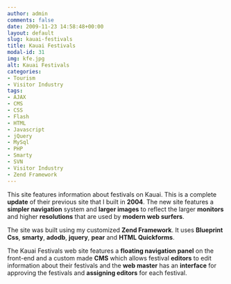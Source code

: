 ```yaml
---
author: admin
comments: false
date: 2009-11-23 14:58:48+00:00
layout: default
slug: kauai-festivals
title: Kauai Festivals
modal-id: 31
img: kfe.jpg
alt: Kauai Festivals
categories:
- Tourism
- Visitor Industry
tags:
- AJAX
- CMS
- CSS
- Flash
- HTML
- Javascript
- jQuery
- MySql
- PHP
- Smarty
- SVN
- Visitor Industry
- Zend Framework
---
```

This site features information about festivals on Kauai. This is a complete **update** of their previous site that I built in **2004**. The new site features a **simpler navigation** system and **larger images** to reflect the larger **monitors** and higher **resolutions** that are used by **modern web surfers**.



The site was built using my customized **Zend Framework**. It uses **Blueprint Css**, **smarty**, **adodb**, **jquery**, **pear** and **HTML Quickforms**.



The Kauai Festivals web site features a **floating navigation panel** on the front-end and a custom made **CMS** which allows festival **editors** to edit information about their festivals and the **web master** has an **interface** for approving the festivals and **assigning editors** for each festival.
